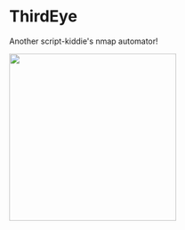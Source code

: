 # ThirdEye
Another script-kiddie's nmap automator!

<img width="300" src="https://media.giphy.com/media/SAU6ItiJP5Z0QbK38c/giphy.gif">
</p> 
